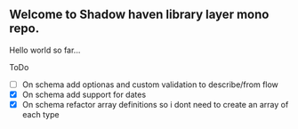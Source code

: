 ## Welcome to Shadow haven library layer mono repo.

Hello world so far...

ToDo

- [ ] On schema add optionas and custom validation to describe/from flow
- [X] On schema add support for dates
- [X] On schema refactor array definitions so i dont need to create an array of each type